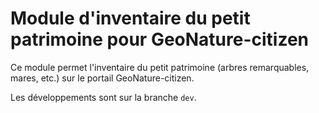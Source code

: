 # Module d'inventaire du petit patrimoine pour GeoNature-citizen

Ce module permet l'inventaire du petit patrimoine (arbres remarquables, mares, etc.) sur le portail GeoNature-citizen.

Les développements sont sur la branche `dev`.
